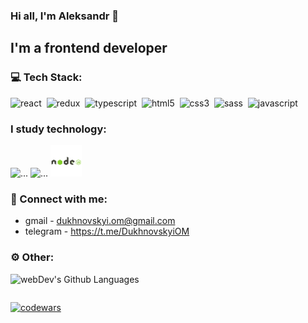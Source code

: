 ### Hi all, I'm Aleksandr 👋

## I'm a frontend developer

### 💻 Tech Stack:

<img alt="react" src="https://img.shields.io/badge/react-61DAFB.svg?&style=for-the-badge&logo=react&logoColor=fff" />&nbsp;
<img alt="redux" src="https://img.shields.io/badge/redux-764ABC.svg?&style=for-the-badge&logo=redux&logoColor=fff" />&nbsp;
<img alt="typescript" src="https://img.shields.io/badge/typescript-007ACC.svg?&style=for-the-badge&logo=typescript&logoColor=fff" />&nbsp;
<img alt="html5" src="https://img.shields.io/badge/html-E34F26.svg?&style=for-the-badge&logo=html5&logoColor=fff" />&nbsp;
<img alt="css3" src="https://img.shields.io/badge/css-1572B6.svg?&style=for-the-badge&logo=css3&logoColor=fff" />&nbsp;
<img alt="sass" src="https://img.shields.io/badge/sass-CF649A.svg?&style=for-the-badge&logo=sass&logoColor=fff" />&nbsp;
<img alt="javascript" src="https://img.shields.io/badge/javascript-F7DF1E.svg?&style=for-the-badge&logo=javascript&logoColor=fff" />&nbsp;

### I study technology:

<img src="https://www.datocms-assets.com/45470/1631026680-logo-react-native.png?fm=webp" width="75" alt="..."/> <img src="https://polyakovdmitriy.ru/wp-content/uploads/2020/09/Getting-Started-with-NextJS.jpg" width="90" alt="..."/> <img src="https://raw.githubusercontent.com/devicons/devicon/master/icons/nodejs/nodejs-original-wordmark.svg" width="50" alt="nodejs"/>

### 🤝 Connect with me:
- gmail - dukhnovskyi.om@gmail.com
- telegram - https://t.me/DukhnovskyiOM


### ⚙️ Other:

<table>
  <tr>
      <img height="195px" alt="webDev's Github Languages" src="https://github-readme-stats-eight-theta.vercel.app/api/top-langs/?username=DukhnovskyiOM&theme=algolia&layout=compact" />
  </tr>
</table>

[![codewars](https://www.codewars.com/users/DukhnovskyiOM/badges/micro)](https://www.codewars.com/users/DukhnovskyiOM) 

